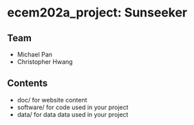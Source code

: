 # ecem202a_project: Sunseeker

## Team
* Michael Pan
* Christopher Hwang

## Contents
* doc/ for website content
* software/ for code used in your project
* data/ for data data used in your project
